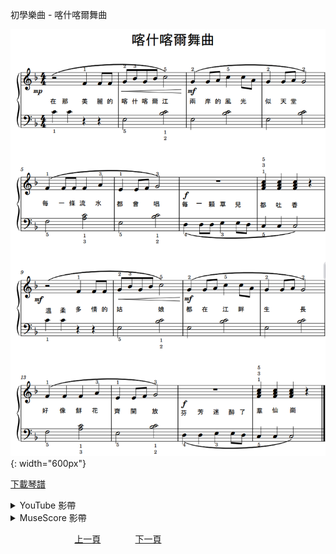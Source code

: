 ﻿---
keywords: 初學樂曲 - 往事難忘一
---
初學樂曲 - 喀什喀爾舞曲

![往事難忘一](/assets/Piano/B-喀什喀爾舞曲.png){: width="600px"}

<a href="/assets/Piano/B-喀什喀爾舞曲.pdf" target="_blank">下載琴譜</a>

<details>
  <summary>YouTube 影帶</summary>
<ol>
<iframe width="560" height="315" src="https://www.youtube.com/embed/sgC7ZiWhjcE" title="喀什喀爾舞曲" frameborder="0" allow="accelerometer; autoplay; clipboard-write; encrypted-media; gyroscope; picture-in-picture; web-share" allowfullscreen></iframe>
</ol>
</details>

<details>
  <summary>MuseScore 影帶</summary>
<ol>
<a href="https://musescore.com/user/65457238/scores/12212404?share=copy_link" target="_blank">Open to Play</a>
</ol>
</details>



&nbsp;&nbsp;&nbsp;&nbsp;&nbsp;&nbsp;&nbsp;&nbsp;&nbsp;&nbsp;&nbsp;&nbsp;
&nbsp;&nbsp;&nbsp;&nbsp;&nbsp;&nbsp;&nbsp;&nbsp;&nbsp;&nbsp;&nbsp;&nbsp;
[上一頁](B-MusicianOnTheMountain2)
&nbsp;&nbsp;&nbsp;&nbsp;&nbsp;&nbsp;&nbsp;&nbsp;&nbsp;&nbsp;&nbsp;&nbsp;
[下一頁](Tutor)

<!-- Google tag (gtag.js) -->
<script async src="https://www.googletagmanager.com/gtag/js?id=G-SK366WCHW3"></script>
<script>
  window.dataLayer = window.dataLayer || [];
  function gtag(){dataLayer.push(arguments);}
  gtag('js', new Date());

  gtag('config', 'G-SK366WCHW3');
</script>







